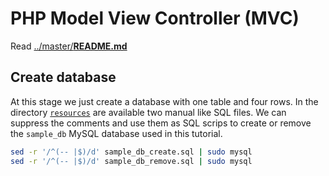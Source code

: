 # PHP Model View Controller (MVC)

Read [../master/**README.md**](../master/README.md)

## Create database

At this stage we just create a database with one table and four rows. In the directory [`resources`](resources/) are available two manual like SQL files. We can suppress the comments and use them as SQL scrips to create or remove the `sample_db` MySQL database used in this tutorial.

```bash
sed -r '/^(-- |$)/d' sample_db_create.sql | sudo mysql
sed -r '/^(-- |$)/d' sample_db_remove.sql | sudo mysql
```

